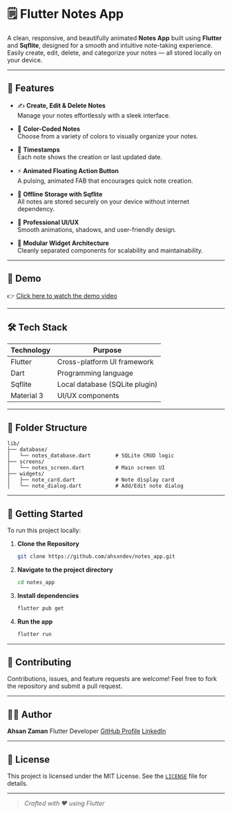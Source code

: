 # 🗒️ Flutter Notes App

A clean, responsive, and beautifully animated **Notes App** built using **Flutter** and **Sqflite**, designed for a smooth and intuitive note-taking experience. Easily create, edit, delete, and categorize your notes — all stored locally on your device.

---

## 📱 Features

- ✍️ **Create, Edit & Delete Notes**  
  Manage your notes effortlessly with a sleek interface.

- 🎨 **Color-Coded Notes**  
  Choose from a variety of colors to visually organize your notes.

- 📅 **Timestamps**  
  Each note shows the creation or last updated date.

- ⚡ **Animated Floating Action Button**  
  A pulsing, animated FAB that encourages quick note creation.

- 📂 **Offline Storage with Sqflite**  
  All notes are stored securely on your device without internet dependency.

- 🧼 **Professional UI/UX**  
  Smooth animations, shadows, and user-friendly design.

- 🧩 **Modular Widget Architecture**  
  Cleanly separated components for scalability and maintainability.

---

## 🎥 Demo

👉 [Click here to watch the demo video](https://github.com/ahsxndev/notes_app/raw/main/assets/demo.mp4)

---

## 🛠️ Tech Stack

| Technology   | Purpose                        |
|--------------|--------------------------------|
| Flutter      | Cross-platform UI framework    |
| Dart         | Programming language           |
| Sqflite      | Local database (SQLite plugin) |
| Material 3   | UI/UX components               |

---

## 📁 Folder Structure

```plaintext
lib/
├── database/
│   └── notes_database.dart        # SQLite CRUD logic
├── screens/
│   └── notes_screen.dart          # Main screen UI
├── widgets/
│   ├── note_card.dart             # Note display card
│   └── note_dialog.dart           # Add/Edit note dialog
````

---

## 🎯 Getting Started

To run this project locally:

1. **Clone the Repository**

   ```bash
   git clone https://github.com/ahsxndev/notes_app.git
   ```

2. **Navigate to the project directory**

   ```bash
   cd notes_app
   ```

3. **Install dependencies**

   ```bash
   flutter pub get
   ```

4. **Run the app**

   ```bash
   flutter run
   ```

---

## 🤝 Contributing

Contributions, issues, and feature requests are welcome!
Feel free to fork the repository and submit a pull request.

---

## 🧑‍💻 Author

**Ahsan Zaman**
Flutter Developer
[GitHub Profile](https://github.com/ahsxndev)
[LinkedIn](https://linkedin.com/in/ahxanzaman)

---

## 📄 License

This project is licensed under the MIT License.
See the [`LICENSE`](LICENSE) file for details.

---

> *Crafted with ❤️ using Flutter*
